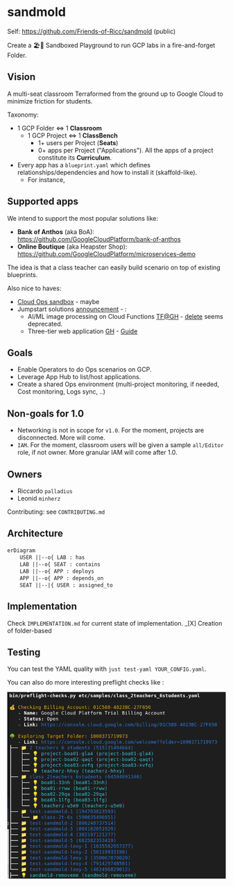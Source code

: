 # sandmold

Self: https://github.com/Friends-of-Ricc/sandmold (public)

Create a 🏖️🎲 Sandboxed Playground to run GCP labs in a fire-and-forget Folder.

## Vision

A multi-seat classroom Terraformed from the ground up to Google Cloud to minimize friction for students.

Taxonomy:

* 1 GCP Folder <=> 1 **Classroom**
  * 1 GCP Project <=> 1 **ClassBench**
    * 1+ users per Project (**Seats**)
    * 0+ apps per Project ("Applications"). All the apps of a project constitute its **Curriculum**.
* Every app has a `blueprint.yaml` which defines relationships/dependencies and how to install it (skaffold-like).
    * For instance,

## Supported apps

We intend to support the most popular solutions like:
* **Bank of Anthos** (aka BoA): https://github.com/GoogleCloudPlatform/bank-of-anthos
* **Online Boutique** (aka Heapster Shop): https://github.com/GoogleCloudPlatform/microservices-demo

The idea is that a class teacher can easily build scenario on top of existing blueprints.

Also nice to haves:

* [Cloud Ops sandbox](https://github.com/GoogleCloudPlatform/cloud-ops-sandbox) - maybe
* Jumpstart solutions [announcement](https://cloud.google.com/blog/products/application-modernization/introducing-google-cloud-jump-start-solutions) - :
  * AI/ML image processing on Cloud Functions [TF@GH](https://github.com/GoogleCloudPlatform/terraform-ml-image-annotation-gcf/tree/sic-jss/infra) - [delete](https://cloud.google.com/architecture/ai-ml/image-processing-cloud-functions?_gl=1*18ivjg4*_ga*MTU4NDM3ODU4My4xNzUxMzU5MDE2*_ga_WH2QY8WWF5*czE3NTEzNjQ0NzAkbzIkZzEkdDE3NTEzNjQ0NzMkajU3JGwwJGgw) seems deprecated.
  * Three-tier web application [GH](https://github.com/GoogleCloudPlatform/terraform-google-three-tier-web-app/tree/sic-jss-3) - [Guide](https://cloud.google.com/architecture/application-development/three-tier-web-app?_gl=1*1vwq5ks*_ga*MTU4NDM3ODU4My4xNzUxMzU5MDE2*_ga_WH2QY8WWF5*czE3NTEzNjQ0NzAkbzIkZzEkdDE3NTEzNjQ2MTgkajEyJGwwJGgw)


## Goals

* Enable Operators to do Ops scenarios on GCP.
* Leverage  App Hub to list/host applications.
* Create a shared Ops environment (multi-project monitoring, if needed, Cost monitoring, Logs sync, ..)

## Non-goals for 1.0

* Networking is not in scope for `v1.0`. For the moment, projects are disconnected. More will come.
* `IAM`. For the moment, classroom users will be given a sample `all/Editor` role, if not owner. More granular IAM will come after 1.0.

## Owners

* Riccardo `palladius`
* Leonid `minherz`

Contributing: see `CONTRIBUTING.md`

## Architecture

```mermaid
erDiagram
    USER ||--o{ LAB : has
    LAB ||--o{ SEAT : contains
    LAB ||--o{ APP : deploys
    APP ||--o{ APP : depends_on
    SEAT ||--|{ USER : assigned_to
```

## Implementation

Check `IMPLEMENTATION.md` for current state of implementation.
_[X] Creation of folder-based

## Testing

You can test the YAML quality with `just test-yaml YOUR_CONFIG.yaml`.

You can also do more interesting preflight checks like :

![preflight checks](doc/preflight-check-screenshot.png)
